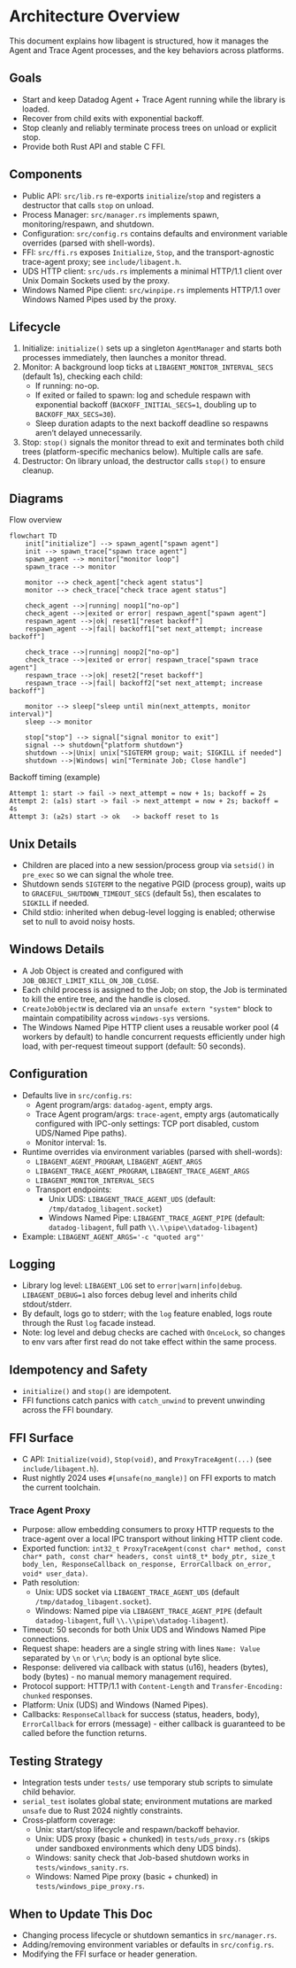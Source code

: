 # Architecture Overview

This document explains how libagent is structured, how it manages the Agent and Trace Agent processes, and the key behaviors across platforms.

## Goals
- Start and keep Datadog Agent + Trace Agent running while the library is loaded.
- Recover from child exits with exponential backoff.
- Stop cleanly and reliably terminate process trees on unload or explicit stop.
- Provide both Rust API and stable C FFI.

## Components
- Public API: `src/lib.rs` re-exports `initialize`/`stop` and registers a destructor that calls `stop` on unload.
- Process Manager: `src/manager.rs` implements spawn, monitoring/respawn, and shutdown.
- Configuration: `src/config.rs` contains defaults and environment variable overrides (parsed with shell-words).
- FFI: `src/ffi.rs` exposes `Initialize`, `Stop`, and the transport-agnostic trace-agent proxy; see `include/libagent.h`.
- UDS HTTP client: `src/uds.rs` implements a minimal HTTP/1.1 client over Unix Domain Sockets used by the proxy.
- Windows Named Pipe client: `src/winpipe.rs` implements HTTP/1.1 over Windows Named Pipes used by the proxy.

## Lifecycle
1. Initialize: `initialize()` sets up a singleton `AgentManager` and starts both processes immediately, then launches a monitor thread.
2. Monitor: A background loop ticks at `LIBAGENT_MONITOR_INTERVAL_SECS` (default 1s), checking each child:
   - If running: no-op.
   - If exited or failed to spawn: log and schedule respawn with exponential backoff (`BACKOFF_INITIAL_SECS=1`, doubling up to `BACKOFF_MAX_SECS=30`).
   - Sleep duration adapts to the next backoff deadline so respawns aren’t delayed unnecessarily.
3. Stop: `stop()` signals the monitor thread to exit and terminates both child trees (platform-specific mechanics below). Multiple calls are safe.
4. Destructor: On library unload, the destructor calls `stop()` to ensure cleanup.

## Diagrams

Flow overview

```mermaid
flowchart TD
    init["initialize"] --> spawn_agent["spawn agent"]
    init --> spawn_trace["spawn trace agent"]
    spawn_agent --> monitor["monitor loop"]
    spawn_trace --> monitor

    monitor --> check_agent["check agent status"]
    monitor --> check_trace["check trace agent status"]

    check_agent -->|running| noop1["no-op"]
    check_agent -->|exited or error| respawn_agent["spawn agent"]
    respawn_agent -->|ok| reset1["reset backoff"]
    respawn_agent -->|fail| backoff1["set next_attempt; increase backoff"]

    check_trace -->|running| noop2["no-op"]
    check_trace -->|exited or error| respawn_trace["spawn trace agent"]
    respawn_trace -->|ok| reset2["reset backoff"]
    respawn_trace -->|fail| backoff2["set next_attempt; increase backoff"]

    monitor --> sleep["sleep until min(next_attempts, monitor interval)"]
    sleep --> monitor

    stop["stop"] --> signal["signal monitor to exit"]
    signal --> shutdown{"platform shutdown"}
    shutdown -->|Unix| unix["SIGTERM group; wait; SIGKILL if needed"]
    shutdown -->|Windows| win["Terminate Job; Close handle"]
```

Backoff timing (example)

```
Attempt 1: start -> fail -> next_attempt = now + 1s; backoff = 2s
Attempt 2: (≥1s) start -> fail -> next_attempt = now + 2s; backoff = 4s
Attempt 3: (≥2s) start -> ok   -> backoff reset to 1s
```

## Unix Details
- Children are placed into a new session/process group via `setsid()` in `pre_exec` so we can signal the whole tree.
- Shutdown sends `SIGTERM` to the negative PGID (process group), waits up to `GRACEFUL_SHUTDOWN_TIMEOUT_SECS` (default 5s), then escalates to `SIGKILL` if needed.
- Child stdio: inherited when debug-level logging is enabled; otherwise set to null to avoid noisy hosts.

## Windows Details
- A Job Object is created and configured with `JOB_OBJECT_LIMIT_KILL_ON_JOB_CLOSE`.
- Each child process is assigned to the Job; on stop, the Job is terminated to kill the entire tree, and the handle is closed.
- `CreateJobObjectW` is declared via an `unsafe extern "system"` block to maintain compatibility across `windows-sys` versions.
- The Windows Named Pipe HTTP client uses a reusable worker pool (4 workers by default) to handle concurrent requests efficiently under high load, with per-request timeout support (default: 50 seconds).

## Configuration
- Defaults live in `src/config.rs`:
  - Agent program/args: `datadog-agent`, empty args.
  - Trace Agent program/args: `trace-agent`, empty args (automatically configured with IPC-only settings: TCP port disabled, custom UDS/Named Pipe paths).
  - Monitor interval: 1s.
- Runtime overrides via environment variables (parsed with shell-words):
  - `LIBAGENT_AGENT_PROGRAM`, `LIBAGENT_AGENT_ARGS`
  - `LIBAGENT_TRACE_AGENT_PROGRAM`, `LIBAGENT_TRACE_AGENT_ARGS`
  - `LIBAGENT_MONITOR_INTERVAL_SECS`
  - Transport endpoints:
    - Unix UDS: `LIBAGENT_TRACE_AGENT_UDS` (default: `/tmp/datadog_libagent.socket`)
    - Windows Named Pipe: `LIBAGENT_TRACE_AGENT_PIPE` (default: `datadog-libagent`, full path `\\.\\pipe\\datadog-libagent`)
- Example: `LIBAGENT_AGENT_ARGS='-c "quoted arg"'`

## Logging
- Library log level: `LIBAGENT_LOG` set to `error|warn|info|debug`. `LIBAGENT_DEBUG=1` also forces debug level and inherits child stdout/stderr.
- By default, logs go to stderr; with the `log` feature enabled, logs route through the Rust `log` facade instead.
- Note: log level and debug checks are cached with `OnceLock`, so changes to env vars after first read do not take effect within the same process.

## Idempotency and Safety
- `initialize()` and `stop()` are idempotent.
- FFI functions catch panics with `catch_unwind` to prevent unwinding across the FFI boundary.

## FFI Surface
- C API: `Initialize(void)`, `Stop(void)`, and `ProxyTraceAgent(...)` (see `include/libagent.h`).
- Rust nightly 2024 uses `#[unsafe(no_mangle)]` on FFI exports to match the current toolchain.

### Trace Agent Proxy
- Purpose: allow embedding consumers to proxy HTTP requests to the trace-agent over a local IPC transport without linking HTTP client code.
- Exported function: `int32_t ProxyTraceAgent(const char* method, const char* path, const char* headers, const uint8_t* body_ptr, size_t body_len, ResponseCallback on_response, ErrorCallback on_error, void* user_data)`.
- Path resolution:
  - Unix: UDS socket via `LIBAGENT_TRACE_AGENT_UDS` (default `/tmp/datadog_libagent.socket`).
  - Windows: Named pipe via `LIBAGENT_TRACE_AGENT_PIPE` (default `datadog-libagent`, full `\\.\\pipe\\datadog-libagent`).
- Timeout: 50 seconds for both Unix UDS and Windows Named Pipe connections.
- Request shape: headers are a single string with lines `Name: Value` separated by `\n` or `\r\n`; body is an optional byte slice.
- Response: delivered via callback with status (u16), headers (bytes), body (bytes) - no manual memory management required.
- Protocol support: HTTP/1.1 with `Content-Length` and `Transfer-Encoding: chunked` responses.
- Platform: Unix (UDS) and Windows (Named Pipes).
- Callbacks: `ResponseCallback` for success (status, headers, body), `ErrorCallback` for errors (message) - either callback is guaranteed to be called before the function returns.

## Testing Strategy
- Integration tests under `tests/` use temporary stub scripts to simulate child behavior.
- `serial_test` isolates global state; environment mutations are marked `unsafe` due to Rust 2024 nightly constraints.
- Cross‑platform coverage:
  - Unix: start/stop lifecycle and respawn/backoff behavior.
  - Unix: UDS proxy (basic + chunked) in `tests/uds_proxy.rs` (skips under sandboxed environments which deny UDS binds).
  - Windows: sanity check that Job-based shutdown works in `tests/windows_sanity.rs`.
  - Windows: Named Pipe proxy (basic + chunked) in `tests/windows_pipe_proxy.rs`.

## When to Update This Doc
- Changing process lifecycle or shutdown semantics in `src/manager.rs`.
- Adding/removing environment variables or defaults in `src/config.rs`.
- Modifying the FFI surface or header generation.
